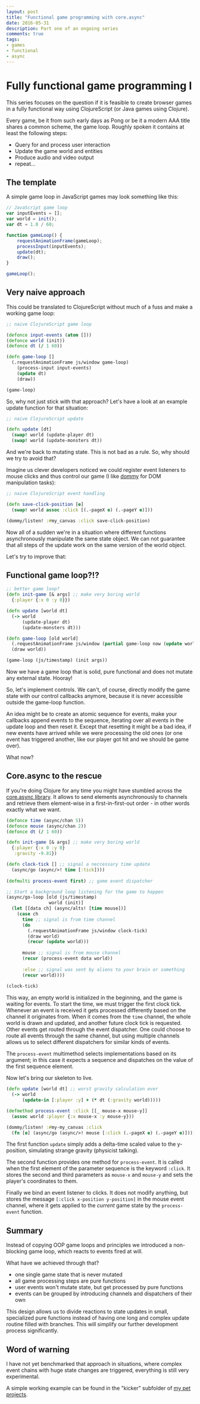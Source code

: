 ```yaml
---
layout: post
title: "Functional game programming with core.async"
date: 2016-05-31
description: Part one of an ongoing series
comments: true
tags:
- games
- functional
- async
---
```


# Fully functional game programming I

This series focuses on the question if it is feasible to create browser games in 
a fully functional way using ClojureScript (or Java games using Clojure).

Every game, be it from such early days as Pong or be it a modern AAA title 
shares a common scheme, the game loop. Roughly spoken it contains at least the 
following steps:

- Query for and process user interaction
- Update the game world and entities
- Produce audio and video output
- repeat...

## The template

A simple game loop in JavaScript games may look something like this:

``` javascript
// JavaScript game loop
var inputEvents = [];
var world = init();
var dt = 1.0 / 60;

function gameLoop() {
    requestAnimationFrame(gameLoop);
    processInput(inputEvents);
    update(dt);
    draw();
}

gameLoop();
```

## Very naive approach

This could be translated to ClojureScript without much of a fuss and make
a working game loop:

``` clojure
;; naive ClojureScript game loop

(defonce input-events (atom []))
(defonce world (init))
(defonce dt (/ 1 60))

(defn game-loop []
  (.requestAnimationFrame js/window game-loop)
    (process-input input-events)
    (update dt)
    (draw))

(game-loop)
```

So, why not just stick with that approach? Let's have a look at an example update function for that situation:

``` clojure
;; naive ClojureScript update

(defn update [dt]
  (swap! world (update-player dt)
  (swap! world (update-monsters dt))

```

And we're back to mutating state. This is not bad as a rule. So, why should we 
try to avoid that?

Imagine us clever developers noticed we could register event listeners to mouse
clicks and thus control our game (I like [dommy](https://github.com/plumatic/dommy) for DOM manipulation tasks):


``` clojure
;; naive ClojureScript event handling

(defn save-click-position [e]
  (swap! world assoc :click [(.-pageX e) (.-pageY e)]))

(dommy/listen! :#my_canvas :click save-click-position)
```

Now all of a sudden we're in a situation where different functions asynchronously 
manipulate the same state object. We can not guarantee that all steps of the
update work on the same version of the world object.

Let's try to improve that:

## Functional game loop?!?

``` clojure
;; better game loop?
(defn init-game [& args] ;; make very boring world
  {:player {:x 0 :y 0}})

(defn update [world dt]
  (-> world
      (update-player dt)
      (update-monsters dt)))

(defn game-loop [old world]
  (.requestAnimationFrame js/window (partial game-loop now (update world dt)))
  (draw world))

(game-loop (js/timestamp) (init args))
```

Now we have a game loop that is solid, pure functional and does not mutate any 
external state. Hooray!

So, let's implement controls. We can't, of course, directly modify the game 
state with our control callbacks anymore, because it is never accessible outside 
the game-loop function.

An idea might be to create an atomic sequence for events, make your callbacks
append events to the sequence, iterating over all events in the update loop and
then reset it. Except that resetting it might be a bad idea, if new events have
arrived while we were processing the old ones (or one event has triggered  another, like our player got hit and we should be game over).

What now?

## Core.async to the rescue

If you're doing Clojure for any time you might have stumbled across the
[core.async library](https://github.com/clojure/core.async). It allows to
send elements asynchronously to channels and retrieve them element-wise in a
first-in-first-out order - in other words exactly what we want.

``` clojure
(defonce time (async/chan 5))
(defonce mouse (async/chan 2))
(defonce dt (/ 1 60))

(defn init-game [& args] ;; make very boring world
  {:player {:x 0 :y 0}
   :gravity -9.81})

(defn clock-tick [] ;; signal a neccessary time update
  (async/go (async/>! time [:tick])))
  
(defmulti process-event first) ;; game event dispatcher

;; Start a background loop listening for the game to happen
(async/go-loop [old (js/timestamp)
                world (init)]
  (let [[data ch] (async/alts! [time mouse])]
    (case ch
      time ;; signal is from time channel
      (do
        (.requestAnimationFrame js/window clock-tick)
        (draw world)
        (recur (update world)))
        
      mouse ;; signal is from mouse channel
      (recur (process-event data world))
      
      :else ;; signal was sent by aliens to your brain or something
      (recur world))))
        
(clock-tick)
```

This way, an empty world is initialized in the beginning, and the game is 
waiting for events. To start the time, we must trigger the first clock tick.
Whenever an event is received it gets processed differently based on the channel
it originates from. When it comes from the ```time``` channel, the whole world
is drawn and updated, and another future clock tick is requested. Other events
get routed through the event dispatcher. One could choose to route all events
through the same channel, but using multiple channels allows us to select 
different dispatchers for similar kinds of events.

The ```process-event``` multimethod selects implementations based on its 
argument; in this case it expects a sequence and dispatches on the value of the
first sequence element.

Now let's bring our skeleton to live.

``` clojure
(defn update [world dt] ;; worst gravity calculation ever
  (-> world
      (update-in [:player :y] + (* dt (:gravity world)))))

(defmethod process-event :click [[_ mouse-x mouse-y]]
  (assoc world :player {:x mouse-x :y mouse-y}))

(dommy/listen! :#my-my_canvas :click
  (fn [e] (async/go (async/>! mouse [:click (.-pageX e) (.-pageY e)]))))
```

The first function ```update``` simply adds a delta-time scaled value to the
y-position, simulating strange gravity (physicist talking).

The second function provides one method for ```process-event```. It is called
when the first element of the parameter sequence is the keyword ```:click```.
It stores the second and third parameters as ```mouse-x``` and ```mouse-y``` and
sets the player's coordinates to them.

Finally we bind an event listener to clicks. It does not modify anything, but
stores the message ```[:click x-position y-position]``` in the mouse event
channel, where it gets applied to the _current_ game state by the ```process-
event``` function.

## Summary

Instead of copying OOP game loops and principles we introduced a non-blocking 
game loop, which reacts to events fired at will.

What have we achieved through that?

- one single game state that is never mutated
- all game processing steps are pure functions
- user events won't mutate state, but get processed by pure functions
- events can be grouped by introducing channels and dispatchers of their own

This design allows us to divide reactions to state updates in small, specialized
pure functions instead of having one long and complex update routine filled
with branches. This will simplify our further development process significantly.

## Word of warning

I have not yet benchmarked that approach in situations, where complex event
chains with huge state changes are triggered, everything is still very
experimental.

A simple working example can be found in the "kicker" subfolder of [my pet projects](https://github.com/hermann-p/pet-projects).
